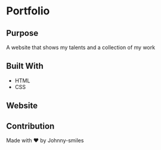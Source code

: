 # Portfolio

## Purpose
A website that shows my talents and a collection of my work 

## Built With
* HTML
* CSS

## Website


## Contribution
Made with ❤️ by Johnny-smiles 